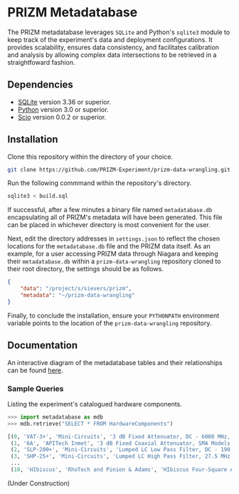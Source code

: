 # PRIZM Metadatabase

The PRIZM metadatabase leverages `SQLite` and Python's `sqlite3` module to keep track of the experiment's data and deployment configurations. It provides scalability, ensures data consistency, and facilitates calibration and analysis by allowing complex data intersections to be retrieved in a straightfoward fashion.

## Dependencies

* [SQLite](https://www.sqlite.org/) version 3.36 or superior.
* [Python](http://www.python.org/) version 3.0 or superior.
* [Scio](https://pypi.org/project/pbio/) version 0.0.2 or superior.

## Installation

Clone this repository within the directory of your choice.

```bash
git clone https://github.com/PRIZM-Experiment/prizm-data-wrangling.git
```

Run the following commmand within the repository's directory.

```bash
sqlite3 < build.sql
```

If successful, after a few minutes a binary file named `metadatabase.db` encapsulating all of PRIZM's metadata will have been generated. This file can be placed in whichever directory is most convenient for the user.

Next, edit the directory addresses in `settings.json` to reflect the chosen locations for the `metadatabase.db` file and the PRIZM data itself. As an example, for a user accessing PRIZM data through Niagara and keeping their `metadatabase.db` within a `prizm-data-wrangling` repository cloned to their root directory, the settings should be as follows.

```json
{
    "data": "/project/s/sievers/prizm",
    "metadata": "~/prizm-data-wrangling"
}
```

Finally, to conclude the installation, ensure your `PYTHONPATH` environment variable points to the location of the `prizm-data-wrangling` repository.

## Documentation

An interactive diagram of the metadatabase tables and their relationships can be found [here](https://dbdiagram.io/d/6221828954f9ad109a58a8b9).

### Sample Queries

Listing the experiment's catalogued hardware components.
```python
>>> import metadatabase as mdb
>>> mdb.retrieve("SELECT * FROM HardwareComponents")

[(0, 'VAT-3+', 'Mini-Circuits', '3 dB Fixed Attenuator, DC - 6000 MHz, 50 Ohm.'),
 (1, '6A', 'APITech Inmet', '3 dB Fixed Coaxial Attenuator, SMA Models A, DC - 6000 MHz.'),
 (2, 'SLP-200+', 'Mini-Circuits', 'Lumped LC Low Pass Filter, DC - 190 MHz, 50 Ohm.'),
 (3, 'SHP-25+', 'Mini-Circuits', 'Lumped LC High Pass Filter, 27.5 MHz - 800 MHz.'),
 ...
 (10, 'HIbiscus', 'RhoTech and Pinion & Adams', 'HIbiscus Four-Square Antenna.')]
```

(Under Construction)
